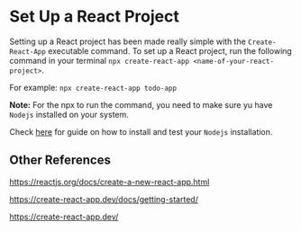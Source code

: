 # Set Up a React Project

Setting up a React project has been made really simple with the `Create-React-App` executable command.
To set up a React project, run the following command in your terminal `npx create-react-app <name-of-your-react-project>`. 

For example:
`npx create-react-app todo-app`

**Note:** For the npx to run the command, you need to make sure yu have `Nodejs` installed on your system.

Check [here](https://github.com/Make-School-Labs/General-Project-Setup-Guide/tree/main/node#install-nodejs) for guide on how to install and test your `Nodejs` installation.

## Other References

<https://reactjs.org/docs/create-a-new-react-app.html>

<https://create-react-app.dev/docs/getting-started/>

<https://create-react-app.dev/>
